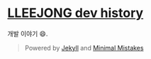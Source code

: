 # [LLEEJONG dev history](https://lleejong.github.io/)

개발 이야기  :smile:.
> Powered by [Jekyll](https://jekyllrb.com) and [Minimal Mistakes](https://mademistakes.com/work/minimal-mistakes-jekyll-theme/)